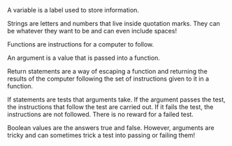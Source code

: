 A variable is a label used to store information.

Strings are letters and numbers that live inside quotation marks.  They can be whatever they want to be and can even include spaces!

Functions are instructions for a computer to follow.

An argument is a value that is passed into a function.

Return statements are a way of escaping a function and returning the results of the computer following the set of instructions given to it in a function.

If statements are tests that arguments take.  If the argument passes the test, the instructions that follow the test are carried out.  If it fails the test, the instructions are not followed.  There is no reward for a failed test.

Boolean values are the answers true and false.  However, arguments are tricky and can sometimes trick a test into passing or failing them!